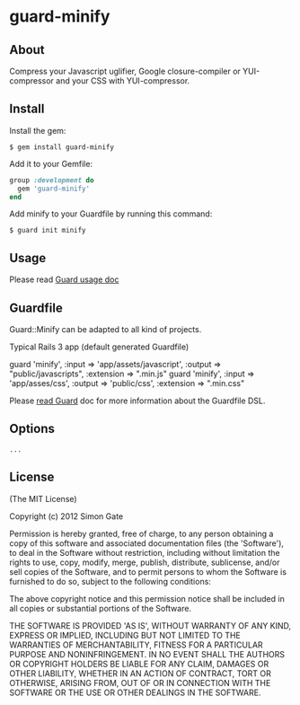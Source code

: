 # guard-minify

## About

Compress your Javascript uglifier, Google closure-compiler or YUI-compressor and your CSS with YUI-compressor.

## Install

Install the gem:   

`$ gem install guard-minify`

Add it to your Gemfile:   

```ruby
group :development do
  gem 'guard-minify'
end
```

Add minify to your Guardfile by running this command:   

`$ guard init minify`

## Usage

Please read [ Guard usage doc ]( https://github.com/guard/guard#readme )

## Guardfile

Guard::Minify can be adapted to all kind of projects.

Typical Rails 3 app (default generated Guardfile)

guard 'minify', :input => 'app/assets/javascript', :output => "public/javascripts", :extension => ".min.js"
guard 'minify', :input => 'app/asses/css', :output => 'public/css', :extension => ".min.css"

Please [read Guard]( https://github.com/guard/guard#readme ) doc for more information about the Guardfile DSL.

## Options

```
...
```

## License
(The MIT License)

Copyright (c) 2012 Simon Gate

Permission is hereby granted, free of charge, to any person obtaining a copy of this software and associated documentation files (the 'Software'), to deal in the Software without restriction, including without limitation the rights to use, copy, modify, merge, publish, distribute, sublicense, and/or sell copies of the Software, and to permit persons to whom the Software is furnished to do so, subject to the following conditions:

The above copyright notice and this permission notice shall be included in all copies or substantial portions of the Software.

THE SOFTWARE IS PROVIDED 'AS IS', WITHOUT WARRANTY OF ANY KIND, EXPRESS OR IMPLIED, INCLUDING BUT NOT LIMITED TO THE WARRANTIES OF MERCHANTABILITY, FITNESS FOR A PARTICULAR PURPOSE AND NONINFRINGEMENT. IN NO EVENT SHALL THE AUTHORS OR COPYRIGHT HOLDERS BE LIABLE FOR ANY CLAIM, DAMAGES OR OTHER LIABILITY, WHETHER IN AN ACTION OF CONTRACT, TORT OR OTHERWISE, ARISING FROM, OUT OF OR IN CONNECTION WITH THE SOFTWARE OR THE USE OR OTHER DEALINGS IN THE SOFTWARE.
